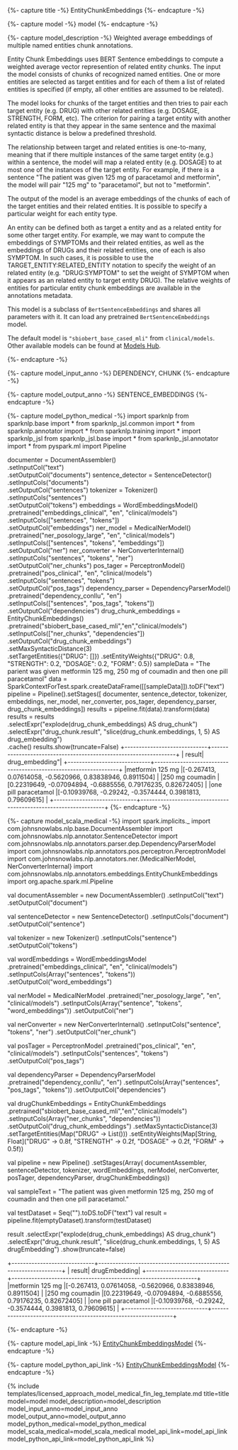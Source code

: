 {%- capture title -%}
EntityChunkEmbeddings
{%- endcapture -%}

{%- capture model -%}
model
{%- endcapture -%}

{%- capture model_description -%}
Weighted average embeddings of multiple named entities chunk annotations.

Entity Chunk Embeddings uses BERT Sentence embeddings to compute a weighted average vector represention of related entity chunks.  The input the model consists of chunks of recognized named entities. One or more entities are selected as target entities and for each of them a list of related entities is specified (if empty, all other entities are assumed to be related).

The model looks for chunks of the target entities and then tries to pair each target entity (e.g. DRUG)  with other related entities (e.g. DOSAGE, STRENGTH, FORM, etc). The criterion for pairing a target entity with another related entity is that they appear in the same sentence and the maximal syntactic distance is below a predefined threshold.

The relationship between target and related entities is one-to-many, meaning that if there multiple instances of the same target entity (e.g.) within a sentence, the model will map a related entity (e.g. DOSAGE) to at most one of the instances of the target entity. For example, if there is a sentence "The patient was given 125 mg of paracetamol and metformin", the model will pair "125 mg" to "paracetamol", but not to "metformin".

The output of the model is an average embeddings of the chunks of each of the target entities and their related entities. It is possible to specify a particular weight for each entity type.

An entity can be defined both as target a entity and as a related entity for some other target entity. For example, we may want to compute the embeddings of SYMPTOMs and their related entities, as well as the embeddings of DRUGs and their related entities, one of each is also SYMPTOM. In such cases, it is possible to use the TARGET_ENTITY:RELATED_ENTITY notation to specify the weight of an related entity (e.g. "DRUG:SYMPTOM" to set the weight of SYMPTOM when it appears as an related entity to target entity DRUG). The relative weights of entities for particular entity chunk embeddings are available in the annotations metadata.

This model is a subclass of `BertSentenceEmbeddings` and shares all parameters
with it. It can load any pretrained `BertSentenceEmbeddings` model.

The default model is `"sbiobert_base_cased_mli"` from `clinical/models`.
Other available models can be found at [Models Hub](https://nlp.johnsnowlabs.com/models?task=Embeddings).

{%- endcapture -%}

{%- capture model_input_anno -%}
DEPENDENCY, CHUNK
{%- endcapture -%}

{%- capture model_output_anno -%}
SENTENCE_EMBEDDINGS
{%- endcapture -%}

{%- capture model_python_medical -%}
import sparknlp
from sparknlp.base import *
from sparknlp_jsl.common import *
from sparknlp.annotator import *
from sparknlp.training import *
import sparknlp_jsl
from sparknlp_jsl.base import *
from sparknlp_jsl.annotator import *
from pyspark.ml import Pipeline

documenter = DocumentAssembler()\
    .setInputCol("text")\
    .setOutputCol("documents")
sentence_detector = SentenceDetector() \
    .setInputCols("documents") \
    .setOutputCol("sentences")
tokenizer = Tokenizer() \
    .setInputCols("sentences") \
    .setOutputCol("tokens")
embeddings = WordEmbeddingsModel() \
    .pretrained("embeddings_clinical", "en", "clinical/models")\
    .setInputCols(["sentences", "tokens"])\
    .setOutputCol("embeddings")
ner_model = MedicalNerModel()\
    .pretrained("ner_posology_large", "en", "clinical/models")\
    .setInputCols(["sentences", "tokens", "embeddings"])\
    .setOutputCol("ner")
ner_converter = NerConverterInternal()\
    .setInputCols("sentences", "tokens", "ner")\
    .setOutputCol("ner_chunks")
pos_tager = PerceptronModel()\
    .pretrained("pos_clinical", "en", "clinical/models")\
    .setInputCols("sentences", "tokens")\
    .setOutputCol("pos_tags")
dependency_parser = DependencyParserModel()\
    .pretrained("dependency_conllu", "en")\
    .setInputCols(["sentences", "pos_tags", "tokens"])\
    .setOutputCol("dependencies")
drug_chunk_embeddings = EntityChunkEmbeddings()\
    .pretrained("sbiobert_base_cased_mli","en","clinical/models")\
    .setInputCols(["ner_chunks", "dependencies"])\
    .setOutputCol("drug_chunk_embeddings")\
    .setMaxSyntacticDistance(3)\
    .setTargetEntities({"DRUG": []})
    .setEntityWeights({"DRUG": 0.8, "STRENGTH": 0.2, "DOSAGE": 0.2, "FORM": 0.5})
sampleData = "The parient was given metformin 125 mg, 250 mg of coumadin and then one pill paracetamol"
data = SparkContextForTest.spark.createDataFrame([[sampleData]]).toDF("text")
pipeline = Pipeline().setStages([
    documenter,
    sentence_detector,
    tokenizer,
    embeddings,
    ner_model,
    ner_converter,
    pos_tager,
    dependency_parser,
    drug_chunk_embeddings])
results = pipeline.fit(data).transform(data)
results = results \
    .selectExpr("explode(drug_chunk_embeddings) AS drug_chunk") \
    .selectExpr("drug_chunk.result", "slice(drug_chunk.embeddings, 1, 5) AS drug_embedding") \
    .cache()
results.show(truncate=False)
+-----------------------------+-----------------------------------------------------------------+
|                       result|                                                  drug_embedding"|
+-----------------------------+-----------------------------------------------------------------+
|metformin 125 mg             |[-0.267413, 0.07614058, -0.5620966, 0.83838946, 0.8911504]       |
|250 mg coumadin              |[0.22319649, -0.07094894, -0.6885556, 0.79176235, 0.82672405]    |
|one pill paracetamol         |[-0.10939768, -0.29242, -0.3574444, 0.3981813, 0.79609615]       |
+-----------------------------+-----------------------------------------------------------------+
{%- endcapture -%}

{%- capture model_scala_medical -%}
import spark.implicits._
import com.johnsnowlabs.nlp.base.DocumentAssembler
import com.johnsnowlabs.nlp.annotator.SentenceDetector
import com.johnsnowlabs.nlp.annotators.parser.dep.DependencyParserModel
import com.johnsnowlabs.nlp.annotators.pos.perceptron.PerceptronModel
import com.johnsnowlabs.nlp.annotators.ner.{MedicalNerModel, NerConverterInternal}
import com.johnsnowlabs.nlp.annotators.embeddings.EntityChunkEmbeddings
import org.apache.spark.ml.Pipeline

val documentAssembler = new DocumentAssembler()
   .setInputCol("text")
   .setOutputCol("document")

val sentenceDetector = new SentenceDetector()
   .setInputCols("document")
   .setOutputCol("sentence")

val tokenizer = new Tokenizer()
   .setInputCols("sentence")
   .setOutputCol("tokens")

val wordEmbeddings = WordEmbeddingsModel
   .pretrained("embeddings_clinical", "en", "clinical/models")
   .setInputCols(Array("sentences", "tokens"))
   .setOutputCol("word_embeddings")

val nerModel = MedicalNerModel
   .pretrained("ner_posology_large", "en", "clinical/models")
   .setInputCols(Array("sentence", "tokens", "word_embeddings"))
   .setOutputCol("ner")

val nerConverter = new NerConverterInternal()
   .setInputCols("sentence", "tokens", "ner")
   .setOutputCol("ner_chunk")

val posTager = PerceptronModel
   .pretrained("pos_clinical", "en", "clinical/models")
   .setInputCols("sentences", "tokens")
   .setOutputCol("pos_tags")

val dependencyParser = DependencyParserModel
   .pretrained("dependency_conllu", "en")
   .setInputCols(Array("sentences", "pos_tags", "tokens"))
   .setOutputCol("dependencies")

val drugChunkEmbeddings = EntityChunkEmbeddings
   .pretrained("sbiobert_base_cased_mli","en","clinical/models")
   .setInputCols(Array("ner_chunks", "dependencies"))
   .setOutputCol("drug_chunk_embeddings")
   .setMaxSyntacticDistance(3)
   .setTargetEntities(Map("DRUG" -> List()))
   .setEntityWeights(Map[String, Float]("DRUG" -> 0.8f, "STRENGTH" -> 0.2f, "DOSAGE" -> 0.2f, "FORM" -> 0.5f))

val pipeline = new Pipeline()
     .setStages(Array(
         documentAssembler,
         sentenceDetector,
         tokenizer,
         wordEmbeddings,
         nerModel,
         nerConverter,
         posTager,
         dependencyParser,
         drugChunkEmbeddings))

val sampleText = "The patient was given metformin 125 mg, 250 mg of coumadin and then one pill paracetamol."

val testDataset = Seq("").toDS.toDF("text")
val result = pipeline.fit(emptyDataset).transform(testDataset)

result
   .selectExpr("explode(drug_chunk_embeddings) AS drug_chunk")
   .selectExpr("drug_chunk.result", "slice(drug_chunk.embeddings, 1, 5) AS drugEmbedding")
   .show(truncate=false)

+-----------------------------+-----------------------------------------------------------------+
|                       result|                                                    drugEmbedding|
+-----------------------------+-----------------------------------------------------------------+
|metformin 125 mg             |[-0.267413, 0.07614058, -0.5620966, 0.83838946, 0.8911504]       |
|250 mg coumadin              |[0.22319649, -0.07094894, -0.6885556, 0.79176235, 0.82672405]    |
|one pill paracetamol          |[-0.10939768, -0.29242, -0.3574444, 0.3981813, 0.79609615]      |
+-----------------------------+----------------------------------------------------------------+

{%- endcapture -%}

{%- capture model_api_link -%}
[EntityChunkEmbeddingsModel](https://nlp.johnsnowlabs.com/licensed/api/com/johnsnowlabs/nlp/annotators/embeddings/EntityChunkEmbeddings.html)
{%- endcapture -%}


{%- capture model_python_api_link -%}
[EntityChunkEmbeddingsModel](https://nlp.johnsnowlabs.com/licensed/api/python/reference/autosummary/sparknlp_jsl/annotator/embeddings/entity_chunk_embeddings/index.html#sparknlp_jsl.annotator.embeddings.entity_chunk_embeddings.EntityChunkEmbeddings)
{%- endcapture -%}


{% include templates/licensed_approach_model_medical_fin_leg_template.md
title=title
model=model
model_description=model_description
model_input_anno=model_input_anno
model_output_anno=model_output_anno
model_python_medical=model_python_medical
model_scala_medical=model_scala_medical
model_api_link=model_api_link
model_python_api_link=model_python_api_link
%}
